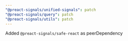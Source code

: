 ```yaml
---
"@preact-signals/unified-signals": patch
"@preact-signals/query": patch
"@preact-signals/utils": patch
---
```


Added `@preact-signals/safe-react` as peerDependency
